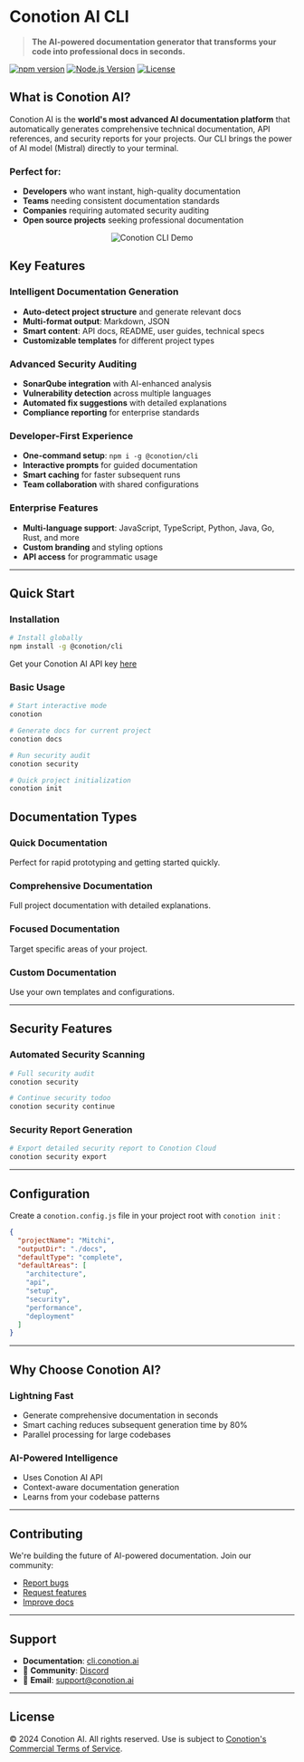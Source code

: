 # Conotion AI CLI

> **The AI-powered documentation generator that transforms your code into professional docs in seconds.**

[![npm version](https://badge.fury.io/js/@conotion%2Fcli.svg)](https://badge.fury.io/js/@conotion%2Fcli)
[![Node.js Version](https://img.shields.io/node/v/@conotion/cli.svg)](https://nodejs.org/)
[![License](https://img.shields.io/badge/license-Commercial-blue.svg)](./LICENSE)

## What is Conotion AI?

Conotion AI is the **world's most advanced AI documentation platform** that automatically generates comprehensive technical documentation, API references, and security reports for your projects. Our CLI brings the power of AI model (Mistral) directly to your terminal.

### Perfect for:
- **Developers** who want instant, high-quality documentation
- **Teams** needing consistent documentation standards
- **Companies** requiring automated security auditing
- **Open source projects** seeking professional documentation


<div align="center">

![Conotion CLI Demo](https://cli.conotion.ai/image1.png)

</div>

## Key Features

### **Intelligent Documentation Generation**
- **Auto-detect project structure** and generate relevant docs
- **Multi-format output**: Markdown, JSON
- **Smart content**: API docs, README, user guides, technical specs
- **Customizable templates** for different project types

### **Advanced Security Auditing**
- **SonarQube integration** with AI-enhanced analysis
- **Vulnerability detection** across multiple languages
- **Automated fix suggestions** with detailed explanations
- **Compliance reporting** for enterprise standards

### **Developer-First Experience**
- **One-command setup**: `npm i -g @conotion/cli`
- **Interactive prompts** for guided documentation
- **Smart caching** for faster subsequent runs
- **Team collaboration** with shared configurations

### **Enterprise Features**
- **Multi-language support**: JavaScript, TypeScript, Python, Java, Go, Rust, and more
- **Custom branding** and styling options
- **API access** for programmatic usage

---

## Quick Start

### Installation

```bash
# Install globally
npm install -g @conotion/cli
```

Get your Conotion AI API key [here](https://conotion.ai)

### Basic Usage

```bash
# Start interactive mode
conotion

# Generate docs for current project
conotion docs

# Run security audit
conotion security

# Quick project initialization
conotion init
```

## Documentation Types

### **Quick Documentation**
Perfect for rapid prototyping and getting started quickly.

### **Comprehensive Documentation**
Full project documentation with detailed explanations.

### **Focused Documentation**
Target specific areas of your project.

### **Custom Documentation**
Use your own templates and configurations.

---

## Security Features

### Automated Security Scanning

```bash
# Full security audit
conotion security

# Continue security todoo
conotion security continue

```

### Security Report Generation

```bash
# Export detailed security report to Conotion Cloud
conotion security export
```

---

## Configuration

Create a `conotion.config.js` file in your project root with `conotion init` :

```json
{
  "projectName": "Mitchi",
  "outputDir": "./docs",
  "defaultType": "complete",
  "defaultAreas": [
    "architecture",
    "api",
    "setup",
    "security",
    "performance",
    "deployment"
  ]
}
```

---

## Why Choose Conotion AI?

### **Lightning Fast**
- Generate comprehensive documentation in seconds
- Smart caching reduces subsequent generation time by 80%
- Parallel processing for large codebases

### **AI-Powered Intelligence**
- Uses Conotion AI API
- Context-aware documentation generation
- Learns from your codebase patterns

---

## Contributing

We're building the future of AI-powered documentation. Join our community:

- [Report bugs](https://discord.gg/EUQPv3ET)
- [Request features](https://discord.gg/EUQPv3ET)
- [Improve docs](https://discord.gg/EUQPv3ET)

---

## Support

- **Documentation**: [cli.conotion.ai](https://cli.conotion.ai/docs)
- 💬 **Community**: [Discord](https://discord.gg/EUQPv3ET)
- 📧 **Email**: support@conotion.ai

---

## License

© 2024 Conotion AI. All rights reserved.
Use is subject to [Conotion's Commercial Terms of Service](./LICENSE).
